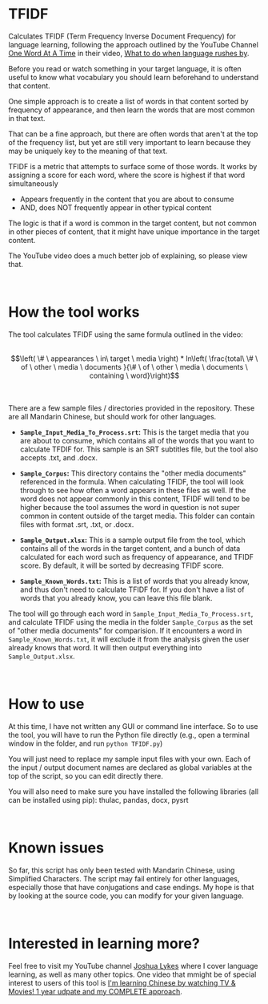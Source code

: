 # TFIDF

Calculates TFIDF (Term Frequency Inverse Document Frequency) for language learning, following the approach outlined by the YouTube Channel [One Word At A Time](https://www.youtube.com/@OneWordataTime1) in their video, [What to do when language rushes by](https://www.youtube.com/watch?v=hJyJ7DLmSfQ).

Before you read or watch something in your target language, it is often useful to know what vocabulary you should learn beforehand to understand that content. 

One simple approach is to create a list of words in that content sorted by frequency of appearance, and then learn the words that are most common in that text. 

That can be a fine approach, but there are often words that aren't at the top of the frequency list, but yet are still very important to learn because they may be uniquely key to the meaning of that text. 

TFIDF is a metric that attempts to surface some of those words. It works by assigning a score for each word, where the score is highest if that word simultaneously

* Appears frequently in the content that you are about to consume
* AND, does NOT frequently appear in other typical content

The logic is that if a word is common in the target content, but not common in other pieces of content, that it might have unique importance in the target content.

The YouTube video does a much better job of explaining, so please view that. 

<br>

# How the tool works

The tool calculates TFIDF using the same formula outlined in the video: <br><br>

```math
\left( \# \ appearances \ in\ target \ media \right) * ln\left( \frac{total\ \# \ of \ other \ media \ documents }{\# \ of \ other \ media \ documents \ containing \ word}\right)
```
<br><br>
There are a few sample files / directories provided in the repository. These are all Mandarin Chinese, but should work for other languages.

* **`Sample_Input_Media_To_Process.srt`:** This is the target media that you are about to consume, which contains all of the words that you want to calculate TFDIF for. This sample is an SRT subtitles file, but the tool also accepts .txt, and .docx. 

* **`Sample_Corpus`:** This directory contains the "other media documents" referenced in the formula. When calculating TFIDF, the tool will look through to see how often a word appears in these files as well. If the word does not appear commonly in this content, TFIDF will tend to be higher because the tool assumes the word in question is not super common in content outside of the target media. This folder can contain files with format .srt, .txt, or .docx.

* **`Sample_Output.xlsx`:** This is a sample output file from the tool, which contains all of the words in the target content, and a bunch of data calculated for each word such as frequency of appearance, and TFIDF score. By default, it will be sorted by decreasing TFIDF score.

* **`Sample_Known_Words.txt`:** This is a list of words that you already know, and thus don't need to calculate TFIDF for. If you don't have a list of words that you already know, you can leave this file blank.


The tool will go through each word in `Sample_Input_Media_To_Process.srt`, and calculate TFIDF using the media in the folder `Sample_Corpus` as the set of "other media documents" for comparision. If it encounters a word in `Sample_Known_Words.txt`, it will exclude it from the analysis given the user already knows that word. It will then output everything into `Sample_Output.xlsx`. 

<br>

# How to use

At this time, I have not written any GUI or command line interface. So to use the tool, you will have to run the Python file directly (e.g., open a terminal window in the folder, and run `python TFIDF.py`)

You will just need to replace my sample input files with your own. Each of the input / output document names are declared as global variables at the top of the script, so you can edit directly there. 

You will also need to make sure you have installed the following libraries (all can be installed using pip): thulac, pandas, docx, pysrt

<br>

# Known issues

So far, this script has only been tested with Mandarin Chinese, using Simplified Characters. The script may fail entirely for other languages, especially those that have conjugations and case endings. My hope is that by looking at the source code, you can modify for your given language.

<br>

# Interested in learning more?

Feel free to visit my YouTube channel [Joshua Lykes](https://www.youtube.com/@jlykes) where I cover language learning, as well as many other topics. One video that mmight be of special interest to users of this tool is [I'm learning Chinese by watching TV & Movies! 1 year udpate and my COMPLETE approach](https://youtu.be/xf_TvlGaYfQ?si=LfoVyqHYMp0oOFiz).